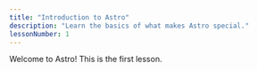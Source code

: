 ```yaml
---
title: "Introduction to Astro"
description: "Learn the basics of what makes Astro special."
lessonNumber: 1
---
```

Welcome to Astro! This is the first lesson.